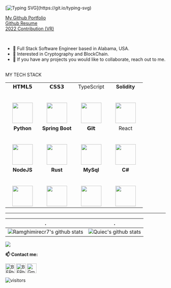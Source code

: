 [![Typing SVG](https://readme-typing-svg.herokuapp.com?color=%2336BCF7&center=true&vCenter=true&width=600&lines=Hello+World+👋,+I+am+Ram+Ghimire;+Welcome+to+My+Profile!;Over+two+year+of+professional+programming+experience;Always+learning+new+things+;)](https://git.io/typing-svg)

<a href="http://ramghimirecr7.github.io/">My Github Portfolio </a> <br>
<a href="https://resume.github.io/?Ramghimirecr7">Github Resume </a> <br>
<a href="https://skyline.github.com/Ramghimirecr7/2022"> 2022 Contribution (VR)</a>
<div>
  
<br/>
<p>

- 🎯 Full Stack Software Engineer based in Alabama, USA.
- 🔭 Interested in Cryptography and BlockChain.
- 👯 If you have any projects you would like to collaborate, reach out to me.

</h4>
</div>

<br />
                                                                                                                                                                       MY TECH STACK

<table>
  <tbody>
    <tr valign="top">
      <td width="25%" align="center">
        <span>𝗛𝗧𝗠𝗟𝟱</span><br><br><br>
        <img height="64px" src="https://cdn.svgporn.com/logos/html-5.svg">
      </td>
      <td width="25%" align="center">
        <span>𝗖𝗦𝗦𝟯</span><br><br><br>
        <img height="64px" src="https://cdn.svgporn.com/logos/css-3.svg">
      </td>
      <td width="25%" align="center">
        <span>TypeScript</span><br><br><br>
        <img height="64px" src="https://upload.wikimedia.org/wikipedia/commons/4/4c/Typescript_logo_2020.svg">
      </td>
      <td width="25%" align="center">
        <span><strong>Solidity</strong>
        </span><br><br><br>
        <img height="64px" src="https://upload.wikimedia.org/wikipedia/commons/9/98/Solidity_logo.svg">
      </td>
    </tr>
    <tr valign="top">
      <td width="25%" align="center">
        <span><strong>Python</strong>
        </span><br><br><br>
        <img height="64px" src="https://cdn4.iconfinder.com/data/icons/logos-and-brands/512/267_Python_logo-128.png">
      </td>
      <td width="25%" align="center">
        <span><strong>Spring Boot</strong>
        </span><br><br><br>
        <img height="64px" src="https://upload.wikimedia.org/wikipedia/commons/4/44/Spring_Framework_Logo_2018.svg">
      </td>
      <td width="25%" align="center">
        <span>𝗚𝗶𝘁</span><br><br><br>
        <img height="64px" src="https://cdn.svgporn.com/logos/git-icon.svg">
      </td>
      <td width="25%" align="center">
        <span>React</span><br><br><br>
        <img height="64px" src="https://upload.wikimedia.org/wikipedia/commons/a/a7/React-icon.svg">
      </td>
    </tr>
    <tr valign="top">
      <td width="25%" align="center">
        <span><strong>NodeJS</strong></span><br><br><br>
        <img height="64px" src="https://upload.wikimedia.org/wikipedia/commons/d/d9/Node.js_logo.svg">
      </td>
      <td width="25%" align="center">
        <span><strong>Rust</strong></span><br><br><br>
        <img height="64px" src="https://upload.wikimedia.org/wikipedia/commons/d/d5/Rust_programming_language_black_logo.svg">
      </td>
      <td width="25%" align="center">
        <span><strong>MySql</strong></span><br><br><br>
        <img height="64px" src="https://www.vectorlogo.zone/logos/mysql/mysql-ar21.svg">
      </td>
      <td width="25%" align="center">
        <span><strong>C#</strong></span><br><br><br>
        <img height="64px" src="https://upload.wikimedia.org/wikipedia/commons/4/4f/Csharp_Logo.png">
      </td>
    </tr>
  </tbody>
</table>
<hr>

| .                                                                                                                                       | .                                                                                                                         |
| --------------------------------------------------------------------------------------------------------------------------------------- | ------------------------------------------------------------------------------------------------------------------------- |
| ![Ramghimirecr7's github stats](https://github-readme-stats.vercel.app/api?username=Ramghimirecr7&show_icons=true&theme=radical&include_all_commits=true) | ![Quiec's github stats](https://github-readme-stats.vercel.app/api/top-langs/?username=Ramghimirecr7&theme=radical&layout=compact) |

<img src="https://github-readme-streak-stats.herokuapp.com/?user=Ramghimirecr7"></img>

**📫 Contact me:**

<p align="left">
<a href="https://twitter.com/RamGhim20205153" target="blank"><img align="center" src="https://raw.githubusercontent.com/BEPb/BEPb/master/assets/twitter.svg" alt="BEPb" height="30" width="30" /></a>
<a href="https://www.linkedin.com/in/ram-ghimire-4543a3174/" target="blank"><img align="center" src="https://raw.githubusercontent.com/BEPb/BEPb/master/assets/linkedin.svg" alt="BEPb" height="30" width="30" /></a>
<a href="mailto:ramghimire2074@gmail.com" target="blank"><img align="center" src="https://raw.githubusercontent.com/BEPb/BEPb/master/assets/gmail.svg" alt="Gmail" height="30" width="30" /></a>

<!---
![Profile views](https://gpvc.arturio.dev/Ramghimirecr7)
-->

<p align="left">
<img src="https://visitor-badge.laobi.icu/badge?page_id=Ramghimirecr7.Ramghimirecr7" alt="visitors"/>
</p>
<br />
